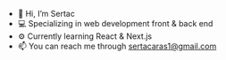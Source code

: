 - 👋 Hi, I’m Sertac
- 💻 Specializing in web development front & back end
- ⚙️ Currently learning React & Next.js
- 📫 You can reach me through sertacaras1@gmail.com

<!---
sertacars/sertacars is a ✨ special ✨ repository because its `README.md` (this file) appears on your GitHub profile.
You can click the Preview link to take a look at your changes.
--->
